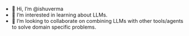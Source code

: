 - 👋 Hi, I’m @ishuverma
- 👀 I’m interested in learning about LLMs.
- 💞️ I’m looking to collaborate on combining LLMs with other tools/agents to solve domain specific problems.

<!---
ishuverma/ishuverma is a ✨ special ✨ repository because its `README.md` (this file) appears on your GitHub profile.
You can click the Preview link to take a look at your changes.
--->
